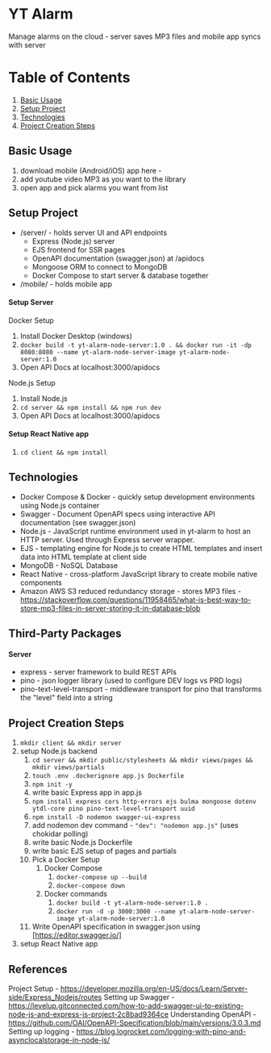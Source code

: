 # YT Alarm
Manage alarms on the cloud - server saves MP3 files and mobile app syncs with server
# Table of Contents
1. [Basic Usage](#basic-usage)
2. [Setup Project](#setup-project)
3. [Technologies](#technologies)
4. [Project Creation Steps](#project-creation-steps)

## Basic Usage
1. download mobile (Android/iOS) app here - <heroku link>
2. add youtube video MP3 as you want to the library
3. open app and pick alarms you want from list

## Setup Project
- /server/ - holds server UI and API endpoints
    - Express (Node.js) server
    - EJS frontend for SSR pages
    - OpenAPI documentation (swagger.json) at /apidocs
    - Mongoose ORM to connect to MongoDB
    - Docker Compose to start server & database together
- /mobile/ - holds mobile app

#### Setup Server
Docker Setup
1. Install Docker Desktop (windows)
2. ```docker build -t yt-alarm-node-server:1.0 . && docker run -it -dp 8080:8080 --name yt-alarm-node-server-image yt-alarm-node-server:1.0```
3. Open API Docs at localhost:3000/apidocs

Node.js Setup
1. Install Node.js
2. ```cd server && npm install && npm run dev```
3. Open API Docs at localhost:3000/apidocs

#### Setup React Native app
1. ```cd client && npm install```

## Technologies
- Docker Compose & Docker - quickly setup development environments using Node.js container
- Swagger - Document OpenAPI specs using interactive API documentation (see swagger.json) 
- Node.js - JavaScript runtime environment used in yt-alarm to host an HTTP server. Used through Express server wrapper.
- EJS - templating engine for Node.js to create HTML templates and insert data into HTML template at client side
- MongoDB - NoSQL Database
- React Native - cross-platform JavaScript library to create mobile native components
- Amazon AWS S3 reduced redundancy storage - stores MP3 files - https://stackoverflow.com/questions/11958465/what-is-best-way-to-store-mp3-files-in-server-storing-it-in-database-blob

## Third-Party Packages
#### Server
- express - server framework to build REST APIs
- pino - json logger library (used to configure DEV logs vs PRD logs)
- pino-text-level-transport - middleware transport for pino that transforms the "level" field into a string

## Project Creation Steps
1. ```mkdir client && mkdir server```
2. setup Node.js backend
    1. ```cd server && mkdir public/stylesheets && mkdir views/pages && mkdir views/partials```
    2. ```touch .env .dockerignore app.js Dockerfile```
    3. ```npm init -y```
    4. write basic Express app in app.js
    5. ```npm install express cors http-errors ejs bulma mongoose dotenv ytdl-core pino pino-text-level-transport uuid```
    6. ```npm install -D nodemon swagger-ui-express```
    7. add nodemon dev command - ```"dev": "nodemon app.js"``` (uses chokidar polling)
    8. write basic Node.js Dockerfile
    9. write basic EJS setup of pages and partials
    10. Pick a Docker Setup
        1. Docker Compose
            1. ```docker-compose up --build```
            2. ```docker-compose down```
        1. Docker commands
            1. ```docker build -t yt-alarm-node-server:1.0 .```
            2. ```docker run -d -p 3000:3000 --name yt-alarm-node-server-image yt-alarm-node-server:1.0```
    11. Write OpenAPI specification in swagger.json using [https://editor.swagger.io/]
3. setup React Native app

## References
Project Setup - https://developer.mozilla.org/en-US/docs/Learn/Server-side/Express_Nodejs/routes
Setting up Swagger - https://levelup.gitconnected.com/how-to-add-swagger-ui-to-existing-node-js-and-express-js-project-2c8bad9364ce
Understanding OpenAPI - https://github.com/OAI/OpenAPI-Specification/blob/main/versions/3.0.3.md
Setting up logging - https://blog.logrocket.com/logging-with-pino-and-asynclocalstorage-in-node-js/